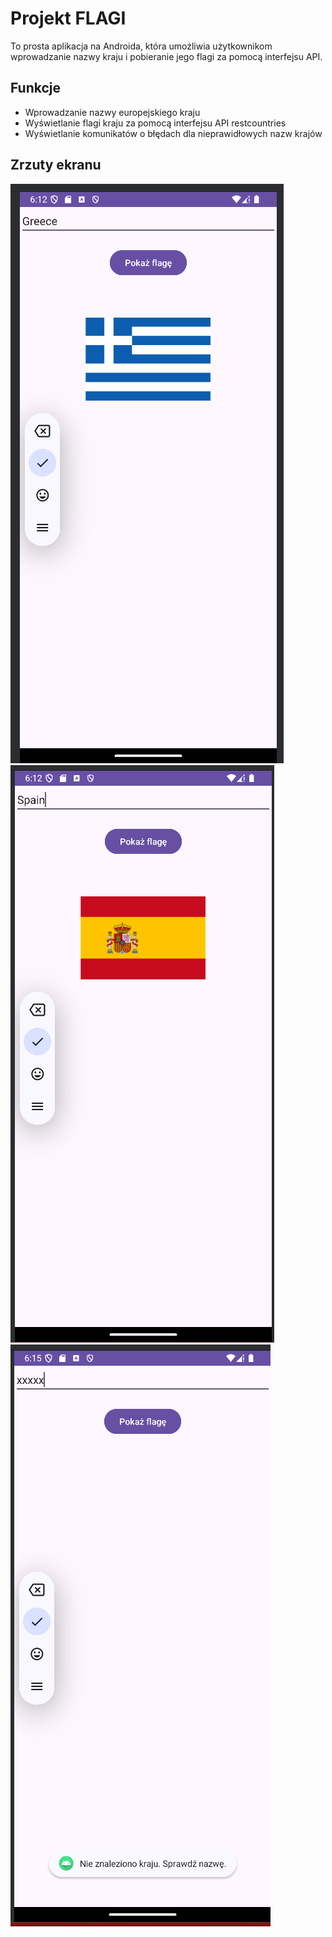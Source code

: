 # Projekt FLAGI

To prosta aplikacja na Androida, która umożliwia użytkownikom wprowadzanie nazwy kraju i pobieranie jego flagi za pomocą interfejsu API.

## Funkcje
- Wprowadzanie nazwy europejskiego kraju
- Wyświetlanie flagi kraju za pomocą interfejsu API restcountries
- Wyświetlanie komunikatów o błędach dla nieprawidłowych nazw krajów

## Zrzuty ekranu

![Greece](screenshots/greece.png)
![Spain](screenshots/spain.png)
![Error](screenshots/error.png)
